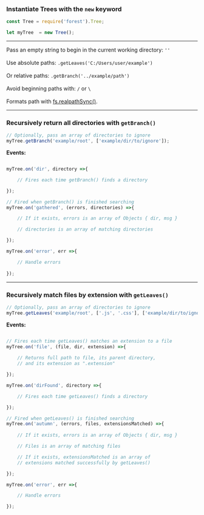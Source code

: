 ### Instantiate Trees with the <code>new</code> keyword

```js
const Tree = require('forest').Tree;

let myTree  = new Tree();
```

<hr>

Pass an empty string to begin in the current working directory: <code>''</code>
<br>
<br>
Use absolute paths: <code>.getLeaves('C:/Users/user/example')</code>
<br>
<br>
Or relative paths: <code>.getBranch('../example/path')</code>
<br>
<br>
Avoid beginning paths with: <code>/</code> or <code>\\</code>
<br>
<br>
Formats path with <a href="https://nodejs.org/api/fs.html#fs_fs_realpathsync_path_options">fs.realpathSync()</a>.

<hr>

### Recursively return all directories with <code>getBranch()</code>


```js
// Optionally, pass an array of directories to ignore
myTree.getBranch('example/root', ['example/dir/to/ignore']);
``` 

**Events:** 

```js

myTree.on('dir', directory =>{

    // Fires each time getBranch() finds a directory

});

// Fired when getBranch() is finished searching
myTree.on('gathered', (errors, directories) =>{

    // If it exists, errors is an array of Objects { dir, msg }

    // directories is an array of matching directories

});

myTree.on('error', err =>{

    // Handle errors
    
});
```

<hr>

### Recursively match files by extension with <code>getLeaves()</code>

```js
// Optionally, pass an array of directories to ignore
myTree.getLeaves('example/root', ['.js', '.css'], ['example/dir/to/ignore']);
```

**Events:** 

```js

// Fires each time getLeaves() matches an extension to a file
myTree.on('file', (file, dir, extension) =>{
    
    // Returns full path to file, its parent directory,
    // and its extension as ".extension"

});

myTree.on('dirFound', directory =>{

    // Fires each time getLeaves() finds a directory

});

// Fired when getLeaves() is finished searching
myTree.on('autumn', (errors, files, extensionsMatched) =>{
    
    // If it exists, errors is an array of Objects { dir, msg }

    // Files is an array of matching files

    // If it exists, extensionsMatched is an array of
    // extensions matched successfully by getLeaves()

});

myTree.on('error', err =>{

    // Handle errors

});

```